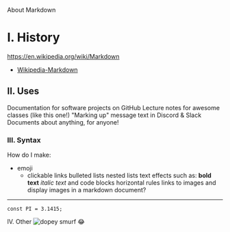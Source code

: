 About Markdown

# I. History
https://en.wikipedia.org/wiki/Markdown
- [Wikipedia-Markdown](https://en.wikipedia.org/wiki/Markdown)

## II. Uses
Documentation for software projects on GitHub
Lecture notes for awesome classes (like this one!)
"Marking up" message text in Discord & Slack
Documents about anything, for anyone!

### III. Syntax
How do I make:
- emoji
    - clickable links
bulleted lists
nested lists
text effects such as:
**bold text**
*italic text*
and code blocks
horizontal rules
links to images
and display images in a markdown document?
---
`const PI = 3.1415;` 


IV. Other
![dopey smurf](https://vignette.wikia.nocookie.net/smurfs/images/0/0d/Dopey4.JPG/revision/latest/scale-to-width-down/240?cb=20180929070848)
:joy:
